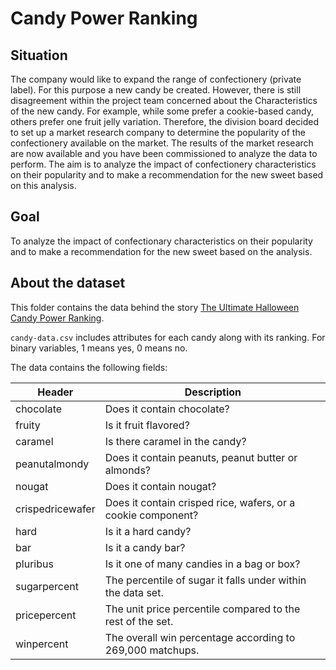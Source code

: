 # Candy Power Ranking



## **Situation**

The company would like to expand the range of confectionery (private label). For this purpose a new candy
be created. However, there is still disagreement within the project team concerned about the
Characteristics of the new candy. For example, while some prefer a cookie-based candy, others prefer one
fruit jelly variation. Therefore, the division board decided to set up a market research company
to determine the popularity of the confectionery available on the market. 
The results of the market research are now available and you have been commissioned to analyze the data
to perform. The aim is to analyze the impact of confectionery characteristics on their popularity
and to make a recommendation for the new sweet based on this analysis.

## **Goal**
To analyze the impact of confectionary characteristics on their popularity and to make a recommendation for the new sweet based on the analysis.

## **About the dataset**

This folder contains the data behind the story [The Ultimate Halloween Candy Power Ranking](http://fivethirtyeight.com/features/the-ultimate-halloween-candy-power-ranking/).

`candy-data.csv` includes attributes for each candy along with its ranking. For binary variables, 1 means yes, 0 means no.

The data contains the following fields:

Header | Description
-------|------------
chocolate | Does it contain chocolate?
fruity | Is it fruit flavored?
caramel | Is there caramel in the candy?
peanutalmondy | Does it contain peanuts, peanut butter or almonds?
nougat | Does it contain nougat?
crispedricewafer | Does it contain crisped rice, wafers, or a cookie component?
hard | Is it a hard candy?
bar | Is it a candy bar?
pluribus | Is it one of many candies in a bag or box?
sugarpercent | The percentile of sugar it falls under within the data set.
pricepercent | The unit price percentile compared to the rest of the set.
winpercent | The overall win percentage according to 269,000 matchups.

 

